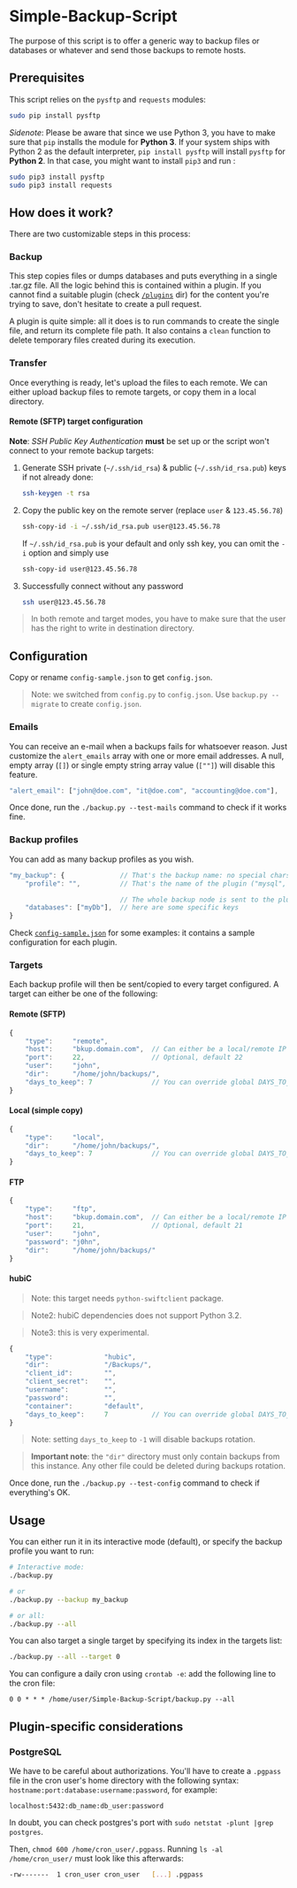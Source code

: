 # Simple-Backup-Script
The purpose of this script is to offer a generic way to backup files or databases or whatever and send those backups to remote hosts.

## Prerequisites
This script relies on the `pysftp` and `requests`  modules:

```bash
sudo pip install pysftp
```

*Sidenote*: Please be aware that since we use Python 3, you have to make sure that `pip` installs the module for **Python 3**.
If your system ships with Python 2 as the default interpreter, `pip install pysftp` will install `pysftp` for **Python 2**.
In that case, you might want to install `pip3` and run :

```bash
sudo pip3 install pysftp
sudo pip3 install requests
```


## How does it work?
There are two customizable steps in this process:

### Backup
This step copies files or dumps databases and puts everything in a single .tar.gz file.
All the logic behind this is contained within a plugin. If you cannot find a suitable plugin (check [`/plugins`](/plugins) dir)
for the content you're trying to save, don't hesitate to create a pull request.

A plugin is quite simple: all it does is to run commands to create the single file, and return its complete file path.
It also contains a `clean` function to delete temporary files created during its execution.

### Transfer
Once everything is ready, let's upload the files to each remote. We can either upload backup files to remote targets, or copy them in a local directory.

#### Remote (SFTP) target configuration
**Note**: *SSH Public Key Authentication* **must** be set up or the script won't connect to your remote backup targets:

1. Generate SSH private (`~/.ssh/id_rsa`) & public (`~/.ssh/id_rsa.pub`) keys if not already done:

    ```bash
    ssh-keygen -t rsa
    ```

2. Copy the public key on the remote server (replace `user` & `123.45.56.78`)

    ```bash
    ssh-copy-id -i ~/.ssh/id_rsa.pub user@123.45.56.78
    ```

    If `~/.ssh/id_rsa.pub` is your default and only ssh key, you can omit the `-i` option and simply use

    ```bash
    ssh-copy-id user@123.45.56.78
    ```

3. Successfully connect without any password

    ```bash
    ssh user@123.45.56.78
    ```

> In both remote and target modes, you have to make sure that the user has the right to write in destination directory.

## Configuration
Copy or rename `config-sample.json` to get `config.json`.

> Note: we switched from `config.py` to `config.json`. Use `backup.py --migrate` to create `config.json`.

### Emails
You can receive an e-mail when a backups fails for whatsoever reason. Just customize the `alert_emails` array
with one or more email addresses. A null, empty array (`[]`) or single empty string array value (`[""]`) will disable
this feature.

```js
"alert_email": ["john@doe.com", "it@doe.com", "accounting@doe.com"],
```

Once done, run the `./backup.py --test-mails` command to check if it works fine.

### Backup profiles
You can add as many backup profiles as you wish.

```js
"my_backup": {              // That's the backup name: no special chars nor spaces please
    "profile": "",          // That's the name of the plugin ("mysql", "filesystem" or whatever)

                            // The whole backup node is sent to the plugin:
    "databases": ["myDb"],  // here are some specific keys
}
```

Check [`config-sample.json`](config-sample.json) for some examples: it contains a sample configuration for each plugin.

### Targets
Each backup profile will then be sent/copied to every target configured. A target can either be one of the following:

#### Remote (SFTP)
```js
{
    "type":     "remote",
    "host":     "bkup.domain.com",  // Can either be a local/remote IP address
    "port":     22,                 // Optional, default 22
    "user":     "john",
    "dir":      "/home/john/backups/",
    "days_to_keep": 7               // You can override global DAYS_TO_KEEP for each target
}
```

#### Local (simple copy)

```js
{
    "type":     "local",
    "dir":      "/home/john/backups/",
    "days_to_keep": 7               // You can override global DAYS_TO_KEEP for each target
}
```

#### FTP
```js
{
    "type":     "ftp",
    "host":     "bkup.domain.com",  // Can either be a local/remote IP address
    "port":     21,                 // Optional, default 21
    "user":     "john",
    "password": "j0hn",
    "dir":      "/home/john/backups/"
}
```

#### hubiC

> Note: this target needs `python-swiftclient` package.

> Note2: hubiC dependencies does not support Python 3.2.

> Note3: this is very experimental.

```js
{
    "type":             "hubic",
    "dir":              "/Backups/",
    "client_id":        "",
    "client_secret":    "",
    "username":         "",
    "password":         "",
    "container":        "default",
    "days_to_keep":     7           // You can override global DAYS_TO_KEEP for each target
}
```

> Note: setting `days_to_keep` to `-1` will disable backups rotation.

> **Important note**: the `"dir"` directory must only contain backups from this instance. Any other file could be deleted during backups rotation.

Once done, run the `./backup.py --test-config` command to check if everything's OK.

## Usage
You can either run it in its interactive mode (default), or specify the backup profile you want to run:

```bash
# Interactive mode:
./backup.py

# or
./backup.py --backup my_backup

# or all:
./backup.py --all
```

You can also target a single target by specifying its index in the targets list:

```bash
./backup.py --all --target 0
```

You can configure a daily cron using `crontab -e`: add the following line to the cron file:

```
0 0 * * * /home/user/Simple-Backup-Script/backup.py --all
```

## Plugin-specific considerations
### PostgreSQL
We have to be careful about authorizations. You'll have to create a `.pgpass` file in the cron user's home directory with the
following syntax: `hostname:port:database:username:password`, for example:

```
localhost:5432:db_name:db_user:password
```

In doubt, you can check postgres's port with `sudo netstat -plunt |grep postgres`.

Then, `chmod 600 /home/cron_user/.pgpass`. Running `ls -al /home/cron_user/` must look like this afterwards:

```bash
-rw-------  1 cron_user cron_user   [...] .pgpass
```
